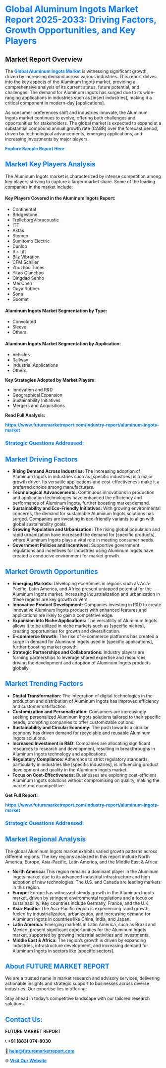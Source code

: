 <h1 style="color: #007BFF;">Global Aluminum Ingots Market Report 2025-2033: Driving Factors, Growth Opportunities, and Key Players</h1>

<section id="overview">
<h2>Market Report Overview</h2>
<p>The <a href="https://www.futuremarketreport.com/industry-report/aluminum-ingots-market" style="color: #007BFF; text-decoration: none;"><strong>Global Aluminum Ingots Market</strong></a> is witnessing significant growth, driven by increasing demand across various industries. This report delves into the key aspects of the Aluminum Ingots market, providing a comprehensive analysis of its current status, future potential, and challenges. The demand for Aluminum Ingots has surged due to its wide-ranging applications in industries such as [insert industries], making it a critical component in modern-day [applications].</p>
<p>As consumer preferences shift and industries innovate, the Aluminum Ingots market continues to evolve, offering both challenges and opportunities for stakeholders. The global market is expected to expand at a substantial compound annual growth rate (CAGR) over the forecast period, driven by technological advancements, emerging applications, and increasing investments by major players.</p>
</section>

<section id="overview">
<p><a href="https://www.futuremarketreport.com/request-sample/reportId=37460" style="color: #007BFF; text-decoration: none;"><strong>Explore Sample Report Here</strong></a></p>
</section>

<section id="key-players">
<h2 style="color: #007BFF;">Market Key Players Analysis</h2>
<p>The Aluminum Ingots market is characterized by intense competition among key players striving to capture a larger market share. Some of the leading companies in the market include:</p>
<h4>Key Players Covered in the Aluminum Ingots Report:</h4>
<ul><li>Continental</li><li>Bridgestone</li><li>TrelleborgVibracoustic</li><li>ITT</li><li>Aktas</li><li>Stemco</li><li>Sumitomo Electric</li><li>Dunlop</li><li>Air Lift</li><li>Bilz Vibration</li><li>CFM Schiller</li><li>Zhuzhou Times</li><li>Yitao Qianchao</li><li>Qingdao Senho</li><li>Mei Chen</li><li>Ouya Rubber</li><li>Sona</li><li>Guomat</li></ul>
<h4>Aluminum Ingots Market Segmentation by Type:</h4>
<ul><li>Convoluted</li><li>Sleeve</li><li>Others</li></ul>

<h4>Aluminum Ingots Market Segmentation by Application:</h4>
<ul><li>Vehicles</li><li>Railway</li><li>Industrial Applications</li><li>Others</li></ul>
<p><strong>Key Strategies Adopted by Market Players:</strong></p>
<ul>
<li>Innovation and R&D</li>
<li>Geographical Expansion</li>
<li>Sustainability Initiatives</li>
<li>Mergers and Acquisitions</li>
</ul>
</section>

<section>
<p><strong>Read Full Analysis: </strong></p><a href="https://www.futuremarketreport.com/industry-report/aluminum-ingots-market" style="color: #007BFF; text-decoration: none;"><strong>https://www.futuremarketreport.com/industry-report/aluminum-ingots-market</strong></a>
<h3 style="color: #007BFF;">Strategic Questions Addressed:</h3>
</section>

<section id="driving-factors">
<h2 style="color: #007BFF;">Market Driving Factors</h2>
<ul>
<li><strong>Rising Demand Across Industries:</strong> The increasing adoption of Aluminum Ingots in industries such as [specific industries] is a major growth driver. Its versatile applications and cost-effectiveness make it a preferred choice among manufacturers.</li>
<li><strong>Technological Advancements:</strong> Continuous innovations in production and application technologies have enhanced the efficiency and performance of Aluminum Ingots, further boosting market demand.</li>
<li><strong>Sustainability and Eco-Friendly Initiatives:</strong> With growing environmental concerns, the demand for sustainable Aluminum Ingots solutions has surged. Companies are investing in eco-friendly variants to align with global sustainability goals.</li>
<li><strong>Growing Population and Urbanization:</strong> The rising global population and rapid urbanization have increased the demand for [specific products], where Aluminum Ingots plays a vital role in meeting consumer needs.</li>
<li><strong>Government Policies and Incentives:</strong> Supportive government regulations and incentives for industries using Aluminum Ingots have created a conducive environment for market growth.</li>
</ul>
</section>

<section id="growth-opportunities">
<h2 style="color: #007BFF;">Market Growth Opportunities</h2>
<ul>
<li><strong>Emerging Markets:</strong> Developing economies in regions such as Asia-Pacific, Latin America, and Africa present untapped potential for the Aluminum Ingots market. Increasing industrialization and urbanization in these regions are key growth drivers.</li>
<li><strong>Innovative Product Development:</strong> Companies investing in R&D to create innovative Aluminum Ingots products with enhanced features and applications are likely to gain a competitive edge.</li>
<li><strong>Expansion into Niche Applications:</strong> The versatility of Aluminum Ingots allows it to be utilized in niche markets such as [specific niches], creating opportunities for growth and diversification.</li>
<li><strong>E-commerce Growth:</strong> The rise of e-commerce platforms has created a surge in demand for Aluminum Ingots used in [specific applications], further boosting market growth.</li>
<li><strong>Strategic Partnerships and Collaborations:</strong> Industry players are forming partnerships to leverage shared expertise and resources, driving the development and adoption of Aluminum Ingots products globally.</li>
</ul>
</section>

<section id="trending-factors">
<h2 style="color: #007BFF;">Market Trending Factors</h2>
<ul>
<li><strong>Digital Transformation:</strong> The integration of digital technologies in the production and distribution of Aluminum Ingots has improved efficiency and customer satisfaction.</li>
<li><strong>Customization and Personalization:</strong> Consumers are increasingly seeking personalized Aluminum Ingots solutions tailored to their specific needs, prompting companies to offer customizable options.</li>
<li><strong>Sustainability and Circular Economy:</strong> The push towards a circular economy has driven demand for recyclable and reusable Aluminum Ingots solutions.</li>
<li><strong>Increased Investment in R&D:</strong> Companies are allocating significant resources to research and development, resulting in breakthroughs in Aluminum Ingots technology and applications.</li>
<li><strong>Regulatory Compliance:</strong> Adherence to strict regulatory standards, particularly in industries like [specific industries], is influencing product development and quality in the Aluminum Ingots market.</li>
<li><strong>Focus on Cost-Effectiveness:</strong> Businesses are exploring cost-efficient Aluminum Ingots solutions without compromising on quality, making the market more competitive.</li>
</ul>
</section>

<section>
<p><strong>Get Full Report: </strong></p><a href="https://www.futuremarketreport.com/industry-report/aluminum-ingots-market" style="color: #007BFF; text-decoration: none;"><strong>https://www.futuremarketreport.com/industry-report/aluminum-ingots-market</strong></a>
<h3 style="color: #007BFF;">Strategic Questions Addressed:</h3>
</section>


<section id="regional-analysis">
<h2 style="color: #007BFF;">Market Regional Analysis</h2>
<p>The global Aluminum Ingots market exhibits varied growth patterns across different regions. The key regions analyzed in this report include North America, Europe, Asia-Pacific, Latin America, and the Middle East & Africa:</p>
<ul>
<li><strong>North America:</strong> This region remains a dominant player in the Aluminum Ingots market due to its advanced industrial infrastructure and high adoption of new technologies. The U.S. and Canada are leading markets in this region.</li>
<li><strong>Europe:</strong> Europe has witnessed steady growth in the Aluminum Ingots market, driven by stringent environmental regulations and a focus on sustainability. Key countries include Germany, France, and the U.K.</li>
<li><strong>Asia-Pacific:</strong> The Asia-Pacific region is experiencing rapid growth, fueled by industrialization, urbanization, and increasing demand for Aluminum Ingots in countries like China, India, and Japan.</li>
<li><strong>Latin America:</strong> Emerging markets in Latin America, such as Brazil and Mexico, present significant opportunities for the Aluminum Ingots market, supported by growing industrial activities and investments.</li>
<li><strong>Middle East & Africa:</strong> The region’s growth is driven by expanding industries, infrastructure development, and increasing demand for Aluminum Ingots in sectors like [specific sectors].</li>
</ul>
</section>

<footer>
<h2 style="color: #007BFF;">About FUTURE MARKET REPORT</h2>
<p>We are a trusted name in market research and advisory services, delivering actionable insights and strategic support to businesses across diverse industries. Our expertise lies in offering:</p>

<p>Stay ahead in today’s competitive landscape with our tailored research solutions.</p>

<h2 style="color: #007BFF;">Contact Us:</h2>
<p><strong>FUTURE MARKET REPORT</strong></p>
<p>📞 <strong>+91 (883) 074-8030</strong></p>
<p>📧 <strong><a href="mailto:help@futuremarketreport.com" style="color: #007BFF;">help@futuremarketreport.com</a></strong></p>
<p>🌐 <strong><a href="https://www.futuremarketreport.com/" style="color: #007BFF;">Visit Our Website</a></strong></p>
</footer>